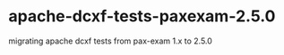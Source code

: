 apache-dcxf-tests-paxexam-2.5.0
===============================

migrating apache dcxf tests from pax-exam 1.x to 2.5.0